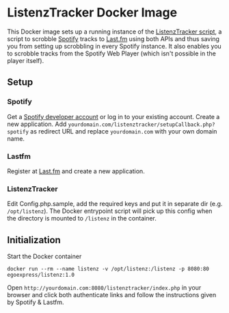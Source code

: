 # ListenzTracker Docker Image

This Docker image sets up a running instance of the [ListenzTracker
script](https://liste.nz), a script to scrobble [Spotify](https://spotify.com)
tracks to [Last.fm](http://last.fm) using both APIs and thus saving you from
setting up scrobbling in every Spotify instance. It also enables you to scrobble
tracks from the Spotify Web Player (which isn't possible in the player itself).

## Setup

### Spotify

Get a [Spotify developer account](https://developer.spotify.com) or log in to
your existing account. Create a new application. Add
`yourdomain.com/listenztracker/setupCallback.php?spotify` as redirect URL and
replace `yourdomain.com` with your own domain name.

### Lastfm

Register at [Last.fm](https://last.fm/de/api) and create a new application.

### ListenzTracker

Edit Config.php.sample, add the required keys and put it in separate dir (e.g.
`/opt/listenz`). The Docker entrypoint script will pick up this config when the
directory is mounted to `/listenz` in the container.

## Initialization

Start the Docker container

    docker run --rm --name listenz -v /opt/listenz:/listenz -p 8080:80 egoexpress/listenz:1.0

Open `http://yourdomain.com:8080/listenztracker/index.php` in your browser and
click both authenticate links and follow the instructions given by Spotify &
Lastfm.

